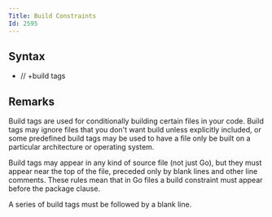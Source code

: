 ```yaml
---
Title: Build Constraints
Id: 2595
---
```

## Syntax
- // +build tags

## Remarks
Build tags are used for conditionally building certain files in your code. Build tags may ignore files that you don't want build unless explicitly included, or some predefined build tags may be used to have a file only be built on a particular architecture or operating system.

Build tags may appear in any kind of source file (not just Go), but they must appear near the top of the file, preceded only by blank lines and other line comments. These rules mean that in Go files a build constraint must appear before the package clause.

A series of build tags must be followed by a blank line.
